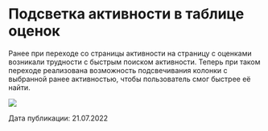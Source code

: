 # Подсветка активности в таблице оценок

Ранее при переходе со страницы активности на страницу с оценками возникали трудности с быстрым поиском активности. Теперь при таком переходе реализована возможность подсвечивания колонки с выбранной ранее активностью, чтобы пользователь смог быстрее её найти.

![](https://lh4.googleusercontent.com/Wuj3uH0QsjsK3iGdDYqnI0vHC2fHc4bEw6W90vJbRQFYIWHy-EfAm9NhhTRoRLNBbqtMCwQ1hQcd37YqHYYR7n6BLW_baXPd_351tKd1wqHw7vGMb6RE4pyhaaHLq8HMzHrb7eqM0W_mjWP-WaffnGE)

Дата публикации: 21.07.2022

